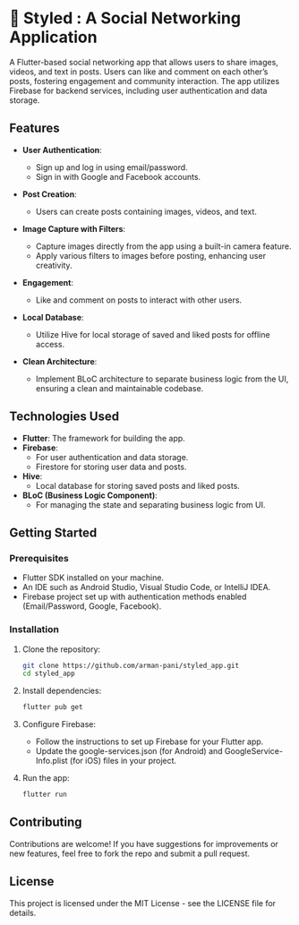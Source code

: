 # 🕺 Styled : A Social Networking Application

A Flutter-based social networking app that allows users to share images, videos, and text in posts. Users can like and comment on each other’s posts, fostering engagement and community interaction. The app utilizes Firebase for backend services, including user authentication and data storage.

## Features

- **User Authentication**: 
  - Sign up and log in using email/password.
  - Sign in with Google and Facebook accounts.
  
- **Post Creation**: 
  - Users can create posts containing images, videos, and text.
    
- **Image Capture with Filters**: 
  - Capture images directly from the app using a built-in camera feature.
  - Apply various filters to images before posting, enhancing user creativity.
  
- **Engagement**: 
  - Like and comment on posts to interact with other users.
  
- **Local Database**: 
  - Utilize Hive for local storage of saved and liked posts for offline access.

- **Clean Architecture**: 
  - Implement BLoC architecture to separate business logic from the UI, ensuring a clean and maintainable codebase.

## Technologies Used

- **Flutter**: The framework for building the app.
- **Firebase**: 
  - For user authentication and data storage.
  - Firestore for storing user data and posts.
- **Hive**: 
  - Local database for storing saved posts and liked posts.
- **BLoC (Business Logic Component)**: 
  - For managing the state and separating business logic from UI.

## Getting Started

### Prerequisites

- Flutter SDK installed on your machine.
- An IDE such as Android Studio, Visual Studio Code, or IntelliJ IDEA.
- Firebase project set up with authentication methods enabled (Email/Password, Google, Facebook).

### Installation

1. Clone the repository:
   ```bash
   git clone https://github.com/arman-pani/styled_app.git
   cd styled_app

2. Install dependencies:
   ```bash
   flutter pub get
   
3. Configure Firebase:
   - Follow the instructions to set up Firebase for your Flutter app.
   - Update the google-services.json (for Android) and GoogleService-Info.plist (for iOS) files in your project.

4. Run the app:
   ```bash
   flutter run

## Contributing
Contributions are welcome! If you have suggestions for improvements or new features, feel free to fork the repo and submit a pull request.

## License
This project is licensed under the MIT License - see the LICENSE file for details.
